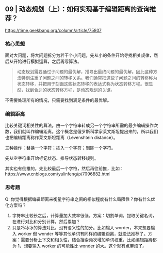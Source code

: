 ## 09 | 动态规划（上）：如何实现基于编辑距离的查询推荐？

<https://time.geekbang.org/column/article/75807>

### 核心思想

面对大问题，将大问题拆分为若干个小问题，先从小的条件开始寻找相关规律，然后从开始进行模拟运算，之后再写算法。

> 动态规划需要通过子问题的最优解，推导出最终问题的最优解，因此这种方法特别注重子问题之间的转移关系。我们通常把这些子问题之间的转移称为状态转移，并把用于刻画这些状态转移的表达式称为状态转移方程。很显然，找到合适的状态转移方程，是动态规划的关键。

不需要处理所有的情况，只需要找到满足条件的最优解。

### 编辑距离

比较关键词相关性的算法，由一个字符串转成另一个字符串所需的最少编辑操作次数，我们就叫作编辑距离。这个概念是俄罗斯科学家莱文斯坦提出来的，所以我们也把编辑距离称作莱文斯坦距离（Levenshtein distance）。

三种操作：替换一个字符；插入一个字符；删除一个字符。

先从空字符串开始标记状态、推导状态转移规则。

其实也有倒推的，先比较最后一个字符，然后再往前推，比如： <https://www.cnblogs.com/yulinfeng/p/7096882.html>

### 思考题

Q: 你觉得根据编辑距离来衡量字符串之间的相似程度有什么局限性？你有什么优化方案吗？

1. 字符串比较长之后，计算量加大效率很低。方案：切割单词，提取关键名词，在进行对比和分别计算，然后累加？
2. 只是冷冰冰的算法对比，没有语义性的加分。比如输入 worder，本来想要输入 worker 但 wonder 等等其他单词有同样的编辑距离，就没法推荐了。方案：需要分析上下文和相关性，结合搜索频次增加单词权重，比如编辑距离都为 1，想要输入 worker 的可能性比 wonder 的大。这个就有点麻烦了。
